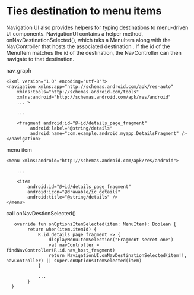 # Ties destination to menu items
Navigation UI also provides helpers for typing destinations to menu-driven UI components. NavigationUI contains a helper method, onNavDestinationSelected(), which taks a MenuItem along with the NavController that hosts the associated destination . If the id of the MenuItem matches the id of the destination, the NavController can then navigate to that destination. 

nav_graph
```
<?xml version="1.0" encoding="utf-8"?>
<navigation xmlns:app="http://schemas.android.com/apk/res-auto"
    xmlns:tools="http://schemas.android.com/tools"
    xmlns:android="http://schemas.android.com/apk/res/android"
    ... >

    ...

    <fragment android:id="@+id/details_page_fragment"
         android:label="@string/details"
         android:name="com.example.android.myapp.DetailsFragment" />
</navigation>

```

menu item
```
<menu xmlns:android="http://schemas.android.com/apk/res/android">

    ...

    <item
        android:id="@+id/details_page_fragment"
        android:icon="@drawable/ic_details"
        android:title="@string/details" />
</menu>
```

call onNavDestionSelected()

```
   override fun onOptionsItemSelected(item: MenuItem): Boolean {
        return when(item.itemId) {
            R.id.details_page_fragment -> {
                displayMenuItemSelection("Fragment secret one")
                val navController = findNavController(R.id.nav_host_fragment)
                return NavigationUI.onNavDestinationSelected(item!!, navController) || super.onOptionsItemSelected(item)
            }
            
            ... 
        }
  }
```
